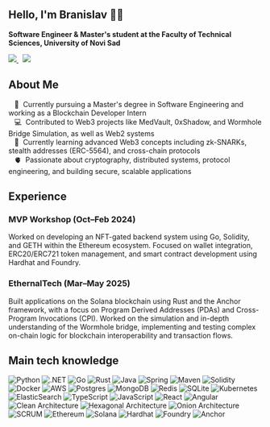 ## Hello, I'm Branislav 🧑‍💻

**Software Engineer & Master's student at the Faculty of Technical Sciences, University of Novi Sad**  

<p align="left">
  <a href="mailto:bstojkovic43@gmail.com?subject=Reaching%20out%20from%20GitHub">
    <img src="https://img.shields.io/badge/gmail-%23D14836.svg?&style=for-the-badge&logo=gmail&logoColor=white&logoWidth=510"/>
  </a>&nbsp;
  <a href="https://www.linkedin.com/in/branislav-stojkovic-8ab0aa251/">
    <img src="https://img.shields.io/badge/linkedin-%230077B5.svg?&style=for-the-badge&logo=linkedin&logoColor=white&logoWidth=510"/>
  </a>
</p>



## About Me

&nbsp;&nbsp;&nbsp;🔭 &nbsp;Currently pursuing a Master's degree in Software Engineering and working as a Blockchain Developer Intern\
&nbsp;&nbsp;&nbsp;💻 &nbsp;Contributed to Web3 projects like MedVault, 0xShadow, and Wormhole Bridge Simulation, as well as Web2 systems\
&nbsp;&nbsp;&nbsp;🌱 &nbsp;Currently learning advanced Web3 concepts including zk-SNARKs, stealth addresses (ERC-5564), and cross-chain protocols\
&nbsp;&nbsp;&nbsp;🫀 &nbsp;Passionate about cryptography, distributed systems, protocol engineering, and building secure, scalable applications

## Experience

### MVP Workshop (Oct–Feb 2024)
Worked on developing an NFT-gated backend system using Go, Solidity, and GETH within the Ethereum ecosystem. Focused on wallet integration, ERC20/ERC721 token management, and smart contract development using Hardhat and Foundry.

### EthernalTech (Mar–May 2025)
Built applications on the Solana blockchain using Rust and the Anchor framework, with a focus on Program Derived Addresses (PDAs) and Cross-Program Invocations (CPI). Worked on the simulation and in-depth understanding of the Wormhole bridge, implementing and testing complex on-chain logic for blockchain interoperability and transaction flows.

## Main tech knowledge

![Python](https://img.shields.io/badge/PYTHON-3776AB.svg?&style=flat&logo=python&logoColor=white)
![.NET](https://img.shields.io/badge/.NET-512BD4.svg?&style=flat&logo=.NET&logoColor=white)
![Go](https://img.shields.io/badge/GO-00ADD8.svg?&style=flat&logo=go&logoColor=white)
![Rust](https://img.shields.io/badge/RUST-000000.svg?&style=flat&logo=rust&logoColor=white)
![Java](https://img.shields.io/badge/JAVA-007396.svg?&style=flat&logo=java&logoColor=white)
![Spring](https://img.shields.io/badge/SPRING-6DB33F.svg?&style=flat&logo=spring&logoColor=white)
![Maven](https://img.shields.io/badge/MAVEN-C71A36.svg?&style=flat&logo=apache-maven)
![Solidity](https://img.shields.io/badge/SOLIDITY-363636.svg?&style=flat&logo=solidity&logoColor=white)
![Docker](https://img.shields.io/badge/DOCKER-2496ED.svg?&style=flat&logo=docker&logoColor=white)
![AWS](https://img.shields.io/badge/AWS-232F3E.svg?&style=flat&logo=amazon-aws)
![Postgres](https://img.shields.io/badge/POSTGRES-%23316192.svg?&style=flat&logo=postgresql&logoColor=white)
![MongoDB](https://img.shields.io/badge/MONGODB-47A248.svg?&style=flat&logo=mongodb&logoColor=white)
![Redis](https://img.shields.io/badge/REDIS-DC382D.svg?&style=flat&logo=redis&logoColor=white)
![SQLite](https://img.shields.io/badge/SQLITE-003B57.svg?&style=flat&logo=sqlite&logoColor=white)
![Kubernetes](https://img.shields.io/badge/KUBERNETES-326CE5.svg?&style=flat&logo=kubernetes&logoColor=white)
![ElasticSearch](https://img.shields.io/badge/ELASTICSEARCH-005571.svg?&style=flat&logo=elasticsearch&logoColor=white)
![TypeScript](https://img.shields.io/badge/TYPESCRIPT-%23007ACC.svg?&style=flat&logo=typescript&logoColor=white)
![JavaScript](https://img.shields.io/badge/JAVASCRIPT-323330.svg?&style=flat&logo=javascript&logoColor=%23F7DF1E)
![React](https://img.shields.io/badge/REACT-20232A.svg?&style=flat&logo=react)
![Angular](https://img.shields.io/badge/ANGULAR-DD0031.svg?&style=flat&logo=angular&logoColor=white)
![Clean Architecture](https://img.shields.io/badge/CLEAN%20ARCHITECTURE-6DB33F.svg?&style=flat&logoColor=white)
![Hexagonal Architecture](https://img.shields.io/badge/HEXAGONAL-2496ED.svg?&style=flat&logoColor=white)
![Onion Architecture](https://img.shields.io/badge/ONION%20ARCHITECTURE-A81C7D.svg?&style=flat&logoColor=white)
![SCRUM](https://img.shields.io/badge/SCRUM-6DB33F.svg?&style=flat&logo=ddd&logoColor=white)
![Ethereum](https://img.shields.io/badge/ETHEREUM-3C3C3D.svg?&style=flat&logo=ethereum&logoColor=white)
![Solana](https://img.shields.io/badge/SOLANA-4E44CE.svg?&style=flat&logo=solana&logoColor=white)
![Hardhat](https://img.shields.io/badge/HARDHAT-272727.svg?&style=flat&logo=ethereum&logoColor=yellow)
![Foundry](https://img.shields.io/badge/FOUNDRY-000000.svg?&style=flat&logo=forge&logoColor=white)
![Anchor](https://img.shields.io/badge/ANCHOR-1E1E1E.svg?&style=flat&logo=solana&logoColor=white)


